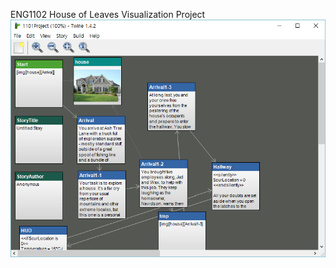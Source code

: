 ENG1102 House of Leaves Visualization Project
![TwineExample](https://github.com/jimjang95/ENG1102_HoLProject/blob/master/assets/Twine.PNG)

